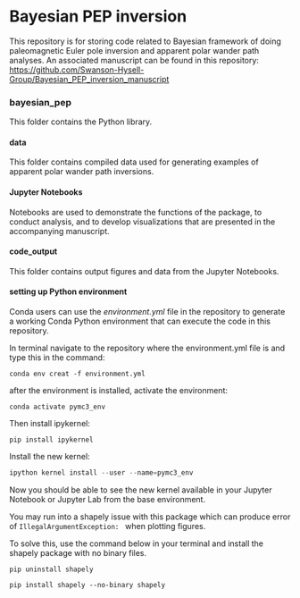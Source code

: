 # Bayesian PEP inversion

This repository is for storing code related to Bayesian framework of doing paleomagnetic Euler pole inversion and apparent polar wander path analyses. An associated manuscript can be found in this repository: https://github.com/Swanson-Hysell-Group/Bayesian_PEP_inversion_manuscript 



### bayesian_pep

This folder contains the Python library.



#### data 

This folder contains compiled data used for generating examples of apparent polar wander path inversions.



#### Jupyter Notebooks

Notebooks are used to demonstrate the functions of the package, to conduct analysis, and to develop visualizations that are presented in the accompanying manuscript.


#### code_output 

This folder contains output figures and data from the Jupyter Notebooks.



#### setting up Python environment

Conda users can use the _environment.yml_ file in the repository to generate a working Conda Python environment  that can execute the code in this repository. 



In terminal navigate to the repository where the environment.yml file is and type this in the command:

`conda env creat -f environment.yml`



after the environment is installed, activate the environment:

`conda activate pymc3_env`



Then install ipykernel:

`pip install ipykernel`



Install the new kernel:

```python
ipython kernel install --user --name=pymc3_env
```



Now you should be able to see the new kernel available in your Jupyter Notebook or Jupyter Lab from the base environment.



You may run into a shapely issue with this package which can produce error of `IllegalArgumentException: ` when plotting figures.

To solve this, use the command below in your terminal and install the shapely package with no binary files.

`pip uninstall shapely`

`pip install shapely --no-binary shapely`





